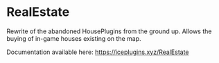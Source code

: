 # RealEstate
Rewrite of the abandoned HousePlugins from the ground up. Allows the buying of in-game houses existing on the map.

Documentation available here:
https://iceplugins.xyz/RealEstate

